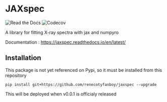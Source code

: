 # JAXspec

![Read the Docs](https://img.shields.io/readthedocs/jaxspec?style=for-the-badge)
![Codecov](https://img.shields.io/codecov/c/github/renecotyfanboy/jaxspec?style=for-the-badge)

A library for fitting X-ray spectra with jax and numpyro

Documentation : https://jaxspec.readthedocs.io/en/latest/

## Installation

This package is not yet referenced on Pypi, so it must be installed from this repository

```
pip install git+https://github.com/renecotyfanboy/jaxspec --upgrade
```

This will be deployed when v0.0.1 is officialy released
